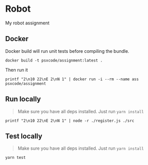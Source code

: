 # Robot

My robot assignment

## Docker
Docker build will run unit tests before compiling the bundle.
```
docker build -t psxcode/assignment:latest .
```
Then run it
```
printf "2\n10 22\nE 2\nN 1" | docker run -i --rm --name ass psxcode/assignment
```

## Run locally
> Make sure you have all deps installed. Just run `yarn install`
```
printf "2\n10 22\nE 2\nN 1" | node -r ./register.js ./src
```

## Test locally
> Make sure you have all deps installed. Just run `yarn install`
```
yarn test
```
